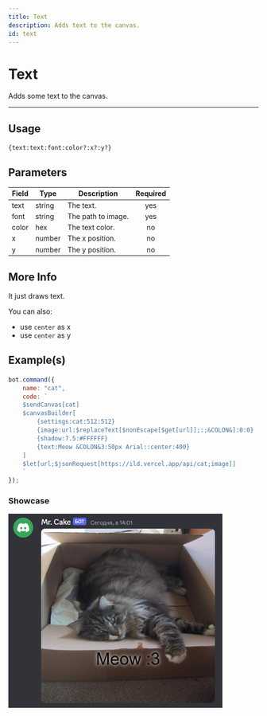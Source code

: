 ```yaml
---
title: Text
description: Adds text to the canvas.
id: text
---
```


# Text

Adds some text to the canvas. 

---

## Usage

```
{text:text:font:color?:x?:y?}
``` 

## Parameters

| Field | Type | Description | Required |
| ----- | ---- | ----------- | :------: |
| text | string | The text. | yes |
| font | string | The path to image. | yes |
| color | hex | The text color. | no |
| x | number | The x position. | no |
| y | number | The y position. | no |

## More Info

It just draws text.

You can also:
- use `center` as x
- use `center` as y

## Example(s)
 
```js
bot.command({
    name: "cat",
    code: `
    $sendCanvas[cat]
    $canvasBuilder[
        {settings:cat:512:512}
        {image:url:$replaceText[$nonEscape[$get[url]];:;&COLON&]:0:0}
        {shadow:7.5:#FFFFFF}
        {text:Meow &COLON&3:50px Arial::center:400}
    ]
    $let[url;$jsonRequest[https://ild.vercel.app/api/cat;image]]
    `
});

```

### Showcase

![Preview](img/cat.png)